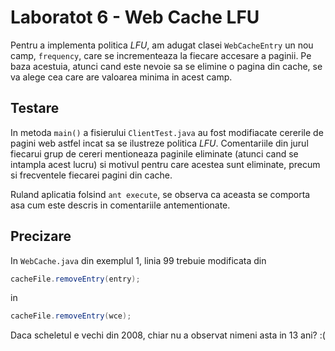 # Laboratot 6 - Web Cache LFU

Pentru a implementa politica *LFU*, am adugat clasei `WebCacheEntry` un nou
camp, `frequency`, care se incrementeaza la fiecare accesare a paginii. Pe baza
acestuia, atunci cand este nevoie sa se elimine o pagina din cache, se va
alege cea care are valoarea minima in acest camp.


## Testare
In metoda `main()` a fisierului `ClientTest.java` au fost modifiacate cererile
de pagini web astfel incat sa se ilustreze politica *LFU*. Comentariile din
jurul fiecarui grup de cereri mentioneaza paginile eliminate (atunci cand se
intampla acest lucru) si motivul pentru care acestea sunt eliminate, precum
si frecventele fiecarei pagini din cache.

Ruland aplicatia folsind `ant execute`, se observa ca aceasta se comporta asa
cum este descris in comentariile antementionate.


## Precizare
In `WebCache.java` din exemplul 1, linia 99 trebuie modificata din
```java
cacheFile.removeEntry(entry);
```
in
```java
cacheFile.removeEntry(wce);
```
Daca scheletul e vechi din 2008, chiar nu a observat nimeni asta in 13 ani? :(
